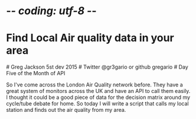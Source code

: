 # -*- coding: utf-8 -*-
# Find Local Air quality data in your area
# Greg Jackson 5st dev 2015
# Twitter @gr3gario or github gregario
# Day Five of the Month of API

So I've come across the London Air Quality network before. They have a great system of monitors across the UK and have an API to call them easily. I thought it could be a good piece of data for the decision matrix around my cycle/tube debate for home. So today I will write a script that calls my local station and finds out the air quality from my area. 
